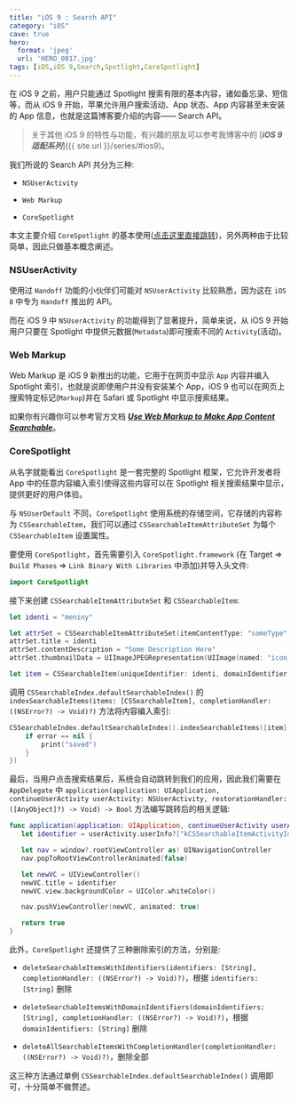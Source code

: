 ```yaml
---
title: "iOS 9 : Search API"
category: "iOS"
cave: true
hero:
  format: 'jpeg'
  url: 'HERO_0017.jpg'
tags: [iOS,iOS 9,Search,Spotlight,CoreSpotlight]
---
```

在 iOS 9 之前，用户只能通过 Spotlight 搜索有限的基本内容，诸如备忘录、短信等，而从 iOS 9 开始，苹果允许用户搜索活动、App 状态、App 内容甚至未安装的 App 信息，也就是这篇博客要介绍的内容—— Search API。

> 关于其他 iOS 9 的特性与功能，有兴趣的朋友可以参考我博客中的 [***iOS 9 适配系列***]({{ site.url }}/series/#ios9)。

我们所说的 Search API 共分为三种:

* `NSUserActivity`

* `Web Markup`

* `CoreSpotlight`

本文主要介绍 `CoreSpotlight` 的基本使用([点击这里直接跳转](#CoreSpotlightUseage))，另外两种由于比较简单，因此只做基本概念阐述。

### NSUserActivity

使用过 `Handoff` 功能的小伙伴们可能对 `NSUserActivity` 比较熟悉，因为这在 `iOS 8` 中专为 `Handoff` 推出的 API。

而在 iOS 9 中 `NSUserActivity` 的功能得到了显著提升，简单来说，从 iOS 9 开始用户只要在 Spotlight 中提供元数据(`Metadata`)即可搜索不同的 `Activity`(活动)。

### Web Markup

Web Markup 是 iOS 9 新推出的功能，它用于在网页中显示 `App` 内容并编入 Spotlight 索引，也就是说即使用户并没有安装某个 App，iOS 9 也可以在网页上搜索特定标记(`Markup`)并在 Safari 或 Spotlight 中显示搜索结果。

如果你有兴趣你可以参考官方文档 [***Use Web Markup to Make App Content Searchable***](https://developer.apple.com/library/prerelease/ios/releasenotes/General/WhatsNewIniOS/Articles/iOS9.html#//apple_ref/doc/uid/TP40016198-SW4)。

### <span id="CoreSpotlightUseage">CoreSpotlight</span>

从名字就能看出 `CoreSpotlight` 是一套完整的 Spotlight 框架，它允许开发者将 App 中的任意内容编入索引使得这些内容可以在 Spotlight 相关搜索结果中显示，提供更好的用户体验。

与 `NSUserDefault` 不同，`CoreSpotlight` 使用系统的存储空间，它存储的内容称为 `CSSearchableItem`，我们可以通过 `CSSearchableItemAttributeSet` 为每个 `CSSearchableItem` 设置属性。

要使用 `CoreSpotlight`，首先需要引入 `CoreSpotlight.framework` (在 Target => `Build Phases` => `Link Binary With Libraries` 中添加)并导入头文件:

```swift
import CoreSpotlight
```


接下来创建 `CSSearchableItemAttributeSet` 和 `CSSearchableItem`:

```swift
let identi = "meniny"

let attrSet = CSSearchableItemAttributeSet(itemContentType: "someType")
attrSet.title = identi
attrSet.contentDescription = "Some Description Here"
attrSet.thumbnailData = UIImageJPEGRepresentation(UIImage(named: "icon_Image")!, 0.5)

let item = CSSearchableItem(uniqueIdentifier: identi, domainIdentifier: "cn.meniny.MXSearchAPIDemo", attributeSet: attrSet)
```


调用 `CSSearchableIndex.defaultSearchableIndex()` 的 `indexSearchableItems(items: [CSSearchableItem], completionHandler: ((NSError?) -> Void)?)` 方法将内容编入索引:

```swift
CSSearchableIndex.defaultSearchableIndex().indexSearchableItems([item], completionHandler: { (error) -> Void in
	if error == nil {
		print("saved")
	}
})
```


最后，当用户点击搜索结果后，系统会自动跳转到我们的应用，因此我们需要在 `AppDelegate` 中 `application(application: UIApplication, continueUserActivity userActivity: NSUserActivity, restorationHandler: ([AnyObject]?) -> Void) -> Bool` 方法编写跳转后的相关逻辑:

```swift
func application(application: UIApplication, continueUserActivity userActivity: NSUserActivity, restorationHandler: ([AnyObject]?) -> Void) -> Bool {
   let identifier = userActivity.userInfo?["kCSSearchableItemActivityIdentifier"] as? String

   let nav = window?.rootViewController as! UINavigationController
   nav.popToRootViewControllerAnimated(false)

   let newVC = UIViewController()
   newVC.title = identifier
   newVC.view.backgroundColor = UIColor.whiteColor()

   nav.pushViewController(newVC, animated: true)

   return true
}
```


此外，`CoreSpotlight` 还提供了三种删除索引的方法，分别是:

* `deleteSearchableItemsWithIdentifiers(identifiers: [String], completionHandler: ((NSError?) -> Void)?)`，根据 `identifiers: [String]` 删除

* `deleteSearchableItemsWithDomainIdentifiers(domainIdentifiers: [String], completionHandler: ((NSError?) -> Void)?)`，根据 `domainIdentifiers: [String]` 删除

* `deleteAllSearchableItemsWithCompletionHandler(completionHandler: ((NSError?) -> Void)?)`，删除全部

这三种方法通过单例 `CSSearchableIndex.defaultSearchableIndex()` 调用即可，十分简单不做赘述。




